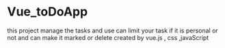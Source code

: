 # Vue_toDoApp
this project manage the tasks and use can limit your task if it is personal or not and can make it marked or delete created by vue.js  , css  ,javaScript
